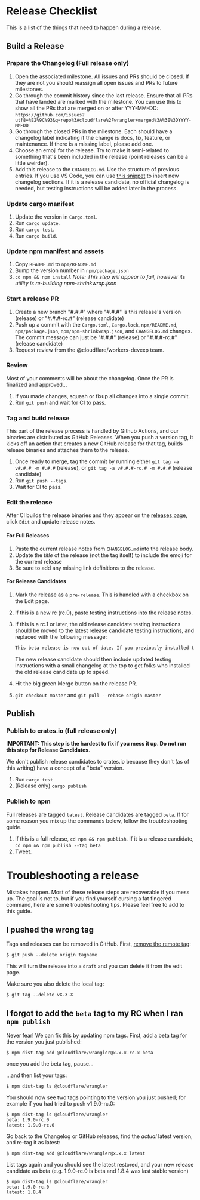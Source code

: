 # Release Checklist

This is a list of the things that need to happen during a release.

## Build a Release

### Prepare the Changelog (Full release only)

1. Open the associated milestone. All issues and PRs should be closed. If
   they are not you should reassign all open issues and PRs to future
   milestones.
1. Go through the commit history since the last release. Ensure that all PRs
   that have landed are marked with the milestone. You can use this to
   show all the PRs that are merged on or after YYY-MM-DD:
   `https://github.com/issues?utf8=%E2%9C%93&q=repo%3Acloudflare%2Fwrangler+merged%3A%3E%3DYYYY-MM-DD`
1. Go through the closed PRs in the milestone. Each should have a changelog
   label indicating if the change is docs, fix, feature, or maintenance. If
   there is a missing label, please add one.
1. Choose an emoji for the release. Try to make it semi-related to something that's been included in the release (point releases can be a little weirder).
1. Add this release to the `CHANGELOG.md`. Use the structure of previous
   entries. If you use VS Code, you can use [this snippet](https://gist.github.com/EverlastingBugstopper/04d1adb99506388ff9d7abd8d0a82bc3) to insert new changelog sections. If it is a release candidate, no official changelog is needed, but testing instructions will be added later in the process.

### Update cargo manifest

1. Update the version in `Cargo.toml`.
1. Run `cargo update`.
1. Run `cargo test`.
1. Run `cargo build`.

### Update npm manifest and assets

1. Copy `README.md` to `npm/README.md`
1. Bump the version number in `npm/package.json`
1. `cd npm && npm install` _Note: This step will appear to fail, however its utility is re-building npm-shrinkwrap.json_

### Start a release PR

1. Create a new branch "#.#.#" where "#.#.#" is this release's version (release) or "#.#.#-rc.#" (release candidate)
1. Push up a commit with the `Cargo.toml`, `Cargo.lock`, `npm/README.md`, `npm/package.json`, `npm/npm-shrinkwrap.json`,
   and `CHANGELOG.md` changes. The commit message can just be "#.#.#" (release) or "#.#.#-rc.#" (release candidate)
1. Request review from the @cloudflare/workers-devexp team.

### Review

Most of your comments will be about the changelog. Once the PR is finalized and approved...

1. If you made changes, squash or fixup all changes into a single commit.
1. Run `git push` and wait for CI to pass.

### Tag and build release

This part of the release process is handled by Github Actions, and our binaries are distributed as GitHub Releases. When you push a version tag, it kicks off an action that creates a new GitHub release for that tag, builds release binaries and attaches them to the release.

1. Once ready to merge, tag the commit by running either `git tag -a v#.#.# -m #.#.#` (release), or `git tag -a v#.#.#-rc.# -m #.#.#` (release candidate)
1. Run `git push --tags`.
1. Wait for CI to pass.

### Edit the release

After CI builds the release binaries and they appear on the [releases page](https://github.com/cloudflare/wrangler/releases), click `Edit` and update release notes.

#### For Full Releases

1. Paste the current release notes from `CHANGELOG.md` into the release body.
1. Update the *title* of the release (not the tag itself) to include the emoji for the current release
1. Be sure to add any missing link definitions to the release.

#### For Release Candidates

1. Mark the release as a `pre-release`. This is handled with a checkbox on the Edit page.
1. If this is a new rc (rc.0), paste testing instructions into the release notes.
1. If this is a rc.1 or later, the old release candidate testing instructions should be moved to the latest release candidate testing instructions, and replaced with the following message:

   ```markdown
   This beta release is now out of date. If you previously installed this release, you should reinstall with `npm i -g @cloudflare/wrangler@beta` and see what's changed in the latest [release](https://github.com/cloudflare/wrangler/releases).
   ```

   The new release candidate should then include updated testing instructions with a small changelog at the top to get folks who installed the old release candidate up to speed.

1. Hit the big green Merge button on the release PR.
1. `git checkout master` and `git pull --rebase origin master`

## Publish

### Publish to crates.io (full release only)

**IMPORTANT: This step is the hardest to fix if you mess it up. Do not run this step for Release Candidates**.

We don't publish release candidates to crates.io because they don't (as of this writing) have a concept of a "beta" version.

1. Run `cargo test`
1. (Release only) `cargo publish`

### Publish to npm

Full releases are tagged `latest`. Release candidates are tagged `beta`. If for some reason you mix up the commands below, follow the troubleshooting guide.

1. If this is a full release, `cd npm && npm publish`. If it is a release candidate, `cd npm && npm publish --tag beta`
1. Tweet.

# Troubleshooting a release

Mistakes happen. Most of these release steps are recoverable if you mess up. The goal is not to, but if you find yourself cursing a fat fingered command, here are some troubleshooting tips. Please feel free to add to this guide.

## I pushed the wrong tag

Tags and releases can be removed in GitHub. First, [remove the remote tag](https://stackoverflow.com/questions/5480258/how-to-delete-a-remote-tag):

``` console
$ git push --delete origin tagname
```

This will turn the release into a `draft` and you can delete it from the edit page.

Make sure you also delete the local tag:

``` console
$ git tag --delete vX.X.X
```

## I forgot to add the `beta` tag to my RC when I ran `npm publish`

Never fear! We can fix this by updating npm tags. First, add a beta tag for the version you just published:

``` console
$ npm dist-tag add @cloudflare/wrangler@x.x.x-rc.x beta
```

once you add the beta tag, pause...

...and then list your tags:

``` console
$ npm dist-tag ls @cloudflare/wrangler
```

You should now see two tags pointing to the version you just pushed; for example if you had tried to push v1.9.0-rc.0:

``` console
$ npm dist-tag ls @cloudflare/wrangler
beta: 1.9.0-rc.0
latest: 1.9.0-rc.0
```

Go back to the Changelog or GitHub releases, find the _actual_ latest version, and re-tag it as latest:

``` console
$ npm dist-tag add @cloudflare/wrangler@x.x.x latest
```

List tags again and you should see the latest restored, and your new release candidate as beta (e.g. 1.9.0-rc.0 is beta and 1.8.4 was last stable version)

``` console
$ npm dist-tag ls @cloudflare/wrangler
beta: 1.9.0-rc.0
latest: 1.8.4
```